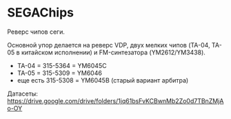 # SEGAChips

Реверс чипов сеги.

Основной упор делается на реверс VDP, двух мелких чипов (TA-04, TA-05 в китайском исполнении) и FM-синтезатора (YM2612/YM3438).

- TA-04 = 315-5364 = YM6045C
- TA-05 = 315-5309 = YM6046
- еще есть 315-5308 = YM6045B (старый вариант арбитра)

Датасеты: https://drive.google.com/drive/folders/1jq61bsFvKCBwnMb2Zo0d7TBnZMjAo-OY
